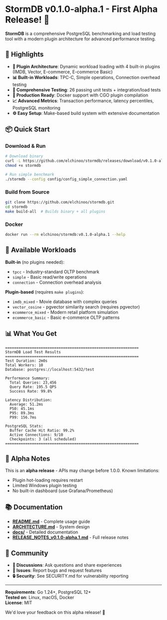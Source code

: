 # StormDB v0.1.0-alpha.1 - First Alpha Release! 🎉

**StormDB** is a comprehensive PostgreSQL benchmarking and load testing tool with a modern plugin architecture for advanced performance testing.

## 🚀 Highlights

- **🔌 Plugin Architecture**: Dynamic workload loading with 4 built-in plugins (IMDB, Vector, E-commerce, E-commerce Basic)
- **📊 Built-in Workloads**: TPC-C, Simple operations, Connection overhead testing
- **🧪 Comprehensive Testing**: 26 passing unit tests + integration/load tests
- **🐳 Production Ready**: Docker support with CGO plugin compilation
- **📈 Advanced Metrics**: Transaction performance, latency percentiles, PostgreSQL monitoring
- **⚙️ Easy Setup**: Make-based build system with extensive documentation

## 📦 Quick Start

### Download & Run
```bash
# Download binary
curl -L https://github.com/elchinoo/stormdb/releases/download/v0.1.0-alpha.1/stormdb-linux-amd64 -o stormdb
chmod +x stormdb

# Run simple benchmark
./stormdb --config config/config_simple_connection.yaml
```

### Build from Source
```bash
git clone https://github.com/elchinoo/stormdb.git
cd stormdb
make build-all  # Builds binary + all plugins
```

### Docker
```bash
docker run --rm elchinoo/stormdb:v0.1.0-alpha.1 --help
```

## 🔧 Available Workloads

**Built-in** (no plugins needed):
- `tpcc` - Industry-standard OLTP benchmark
- `simple` - Basic read/write operations  
- `connection` - Connection overhead analysis

**Plugin-based** (requires `make plugins`):
- `imdb_mixed` - Movie database with complex queries
- `vector_cosine` - pgvector similarity search (requires pgvector)
- `ecommerce_mixed` - Modern retail platform simulation
- `ecommerce_basic` - Basic e-commerce OLTP patterns

## 📊 What You Get

```
============================================================
StormDB Load Test Results
============================================================
Test Duration: 2m0s
Total Workers: 10
Database: postgres://localhost:5432/test

Performance Summary:
  Total Queries: 23,456
  Query Rate: 195.5 QPS
  Success Rate: 99.8%

Latency Distribution:
  Average: 51.2ms
  P50: 45.1ms
  P95: 89.3ms
  P99: 156.7ms

PostgreSQL Stats:
  Buffer Cache Hit Ratio: 99.2%
  Active Connections: 9/10
  Checkpoints: 3 (all scheduled)
============================================================
```

## 🚧 Alpha Notes

This is an **alpha release** - APIs may change before 1.0.0. Known limitations:
- Plugin hot-loading requires restart
- Limited Windows plugin testing
- No built-in dashboard (use Grafana/Prometheus)

## 📚 Documentation

- **[README.md](https://github.com/elchinoo/stormdb/blob/main/README.md)** - Complete usage guide
- **[ARCHITECTURE.md](https://github.com/elchinoo/stormdb/blob/main/ARCHITECTURE.md)** - System design
- **[docs/](https://github.com/elchinoo/stormdb/tree/main/docs)** - Detailed documentation
- **[RELEASE_NOTES_v0.1.0-alpha.1.md](https://github.com/elchinoo/stormdb/blob/main/RELEASE_NOTES_v0.1.0-alpha.1.md)** - Full release notes

## 🤝 Community

- **💬 Discussions**: Ask questions and share experiences
- **🐛 Issues**: Report bugs and request features  
- **🔒 Security**: See SECURITY.md for vulnerability reporting

---

**Requirements**: Go 1.24+, PostgreSQL 12+  
**Tested on**: Linux, macOS, Docker  
**License**: MIT

We'd love your feedback on this alpha release! 🙏
